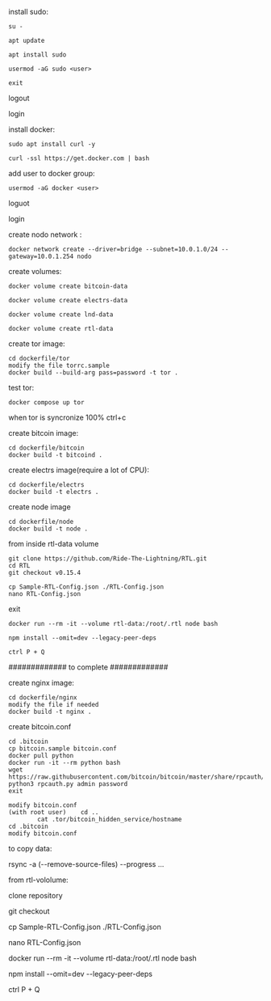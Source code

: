 install sudo:

    su -
    
    apt update
    
    apt install sudo

    usermod -aG sudo <user>

    exit

logout

login


install docker:

    sudo apt install curl -y
 
    curl -ssl https://get.docker.com | bash

add user to docker group:

    usermod -aG docker <user>

loguot

login


create nodo network :

    docker network create --driver=bridge --subnet=10.0.1.0/24 --gateway=10.0.1.254 nodo

create volumes:

    docker volume create bitcoin-data

    docker volume create electrs-data

    docker volume create lnd-data 

    docker volume create rtl-data

create tor image:

    cd dockerfile/tor
    modify the file torrc.sample
    docker build --build-arg pass=password -t tor .

test tor:

    docker compose up tor 

when tor is syncronize 100% ctrl+c

create bitcoin image:

    cd dockerfile/bitcoin
    docker build -t bitcoind .

create electrs image(require a lot of CPU):

    cd dockerfile/electrs
    docker build -t electrs .

create node image

    cd dockerfile/node
    docker build -t node .

from inside rtl-data volume

    git clone https://github.com/Ride-The-Lightning/RTL.git
    cd RTL
    git checkout v0.15.4
    
    cp Sample-RTL-Config.json ./RTL-Config.json
    nano RTL-Config.json
    
exit

    docker run --rm -it --volume rtl-data:/root/.rtl node bash

    npm install --omit=dev --legacy-peer-deps

    ctrl P + Q



#############
to complete
#############


create nginx image:

    cd dockerfile/nginx
    modify the file if needed
    docker build -t nginx .





create bitcoin.conf

    cd .bitcoin
    cp bitcoin.sample bitcoin.conf
    docker pull python
    docker run -it --rm python bash
    wget https://raw.githubusercontent.com/bitcoin/bitcoin/master/share/rpcauth/rpcauth.py
    python3 rpcauth.py admin password
    exit

    modify bitcoin.conf
    (with root user) 	cd ..
			cat .tor/bitcoin_hidden_service/hostname 
    cd .bitcoin
    modify bitcoin.conf

to copy data:

rsync -a (--remove-source-files) --progress ...




from rtl-vololume:

clone repository

git checkout

cp Sample-RTL-Config.json ./RTL-Config.json

nano RTL-Config.json

docker run --rm -it --volume rtl-data:/root/.rtl node bash

npm install --omit=dev --legacy-peer-deps

ctrl P + Q


